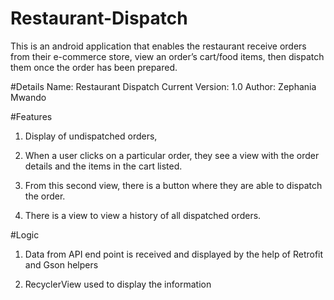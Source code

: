 # Restaurant-Dispatch

This is an android application that enables the restaurant receive orders from
their e-commerce store, view an order’s cart/food items, then dispatch them once
the order has been prepared.

#Details
Name: Restaurant Dispatch
Current Version: 1.0
Author: Zephania Mwando

#Features

1. Display of undispatched orders,

2. When a user clicks on a particular order, they see a view  with the order details
   and the items in the cart listed. 

3. From this second view, there is a button where they are able to dispatch the order. 

4. There is a view to view a history of all dispatched orders.

#Logic

1. Data from API end point is received and displayed  by the help of Retrofit and Gson helpers

2. RecyclerView used to display the information


